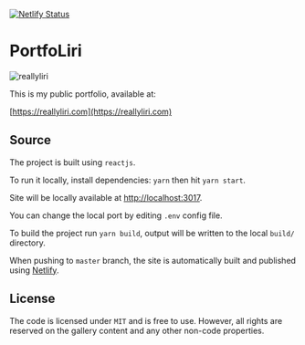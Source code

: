 
[![Netlify Status](https://api.netlify.com/api/v1/badges/f55b2966-4415-461a-ade7-57433d425af7/deploy-status)](https://app.netlify.com/sites/unruffled-benz-09d4d8/deploys)

# PortfoLiri

![reallyliri](https://i.imgur.com/rvGVCpp.png)

This is my public portfolio, available at:

[https://reallyliri.com](https://reallyliri.com)

## Source

The project is built using `reactjs`.

To run it locally, install dependencies: `yarn` then hit `yarn start`.

Site will be locally available at [http://localhost:3017](http://localhost:3017).

You can change the local port by editing `.env` config file.

To build the project run `yarn build`, output will be written to the local `build/` directory.

When pushing to `master` branch, the site is automatically built and published using [Netlify](https://www.netlify.com/).

## License

The code is licensed under `MIT` and is free to use. However, all rights are reserved on the gallery content and any other non-code properties.
